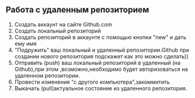 ## Работа с удаленным репозиторием

1. Создать аккаунт на сайте Github.com 
2. Создать локальный репозиторий
3. Создать репозиторий в аккаунте с помощью кнопки "new" и дать ему имя 
4. "Подружить" ваш локальный и удаленный репозитории.Github при создании нового репозитория подскажет как это можно сделать))
5. Отправить (push) ваш локальный репозиторий в удаленный (на Github),при этом ,возможно,необходимо будет авторизоваться на удаленном репозитории.
6. Провести изменения "с другого компьютера",закоммитить
7. Выкачать (pull)актуальное состояние из удаленного репозитория.
